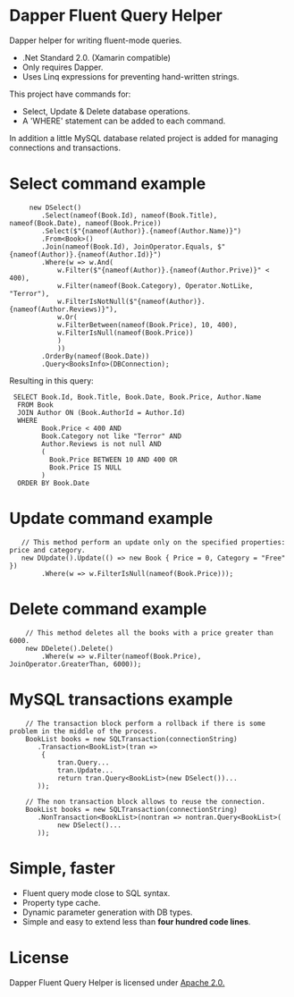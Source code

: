 # Dapper Fluent Query Helper
Dapper helper for writing fluent-mode queries.

 - .Net Standard 2.0. (Xamarin compatible)
 - Only requires Dapper.
 - Uses Linq expressions for preventing hand-written strings.

 This project have commands for:
 - Select, Update & Delete database operations.
 - A 'WHERE' statement can be added to each command.

 In addition a little MySQL database related project is added for managing connections and transactions.

# Select command example 
```
     new DSelect()
        .Select(nameof(Book.Id), nameof(Book.Title), nameof(Book.Date), nameof(Book.Price))
        .Select($"{nameof(Author)}.{nameof(Author.Name)}")
        .From<Book>()
        .Join(nameof(Book.Id), JoinOperator.Equals, $"{nameof(Author)}.{nameof(Author.Id)}")
        .Where(w => w.And(
            w.Filter($"{nameof(Author)}.{nameof(Author.Prive)}" < 400),
            w.Filter(nameof(Book.Category), Operator.NotLike, "Terror"),
            w.FilterIsNotNull($"{nameof(Author)}.{nameof(Author.Reviews)}"),
            w.Or(
            w.FilterBetween(nameof(Book.Price), 10, 400),
            w.FilterIsNull(nameof(Book.Price))
            )
            ))
        .OrderBy(nameof(Book.Date))
        .Query<BooksInfo>(DBConnection);    
```

Resulting in this query:
```
 SELECT Book.Id, Book.Title, Book.Date, Book.Price, Author.Name
  FROM Book
  JOIN Author ON (Book.AuthorId = Author.Id)
  WHERE 
        Book.Price < 400 AND 
        Book.Category not like "Terror" AND 
        Author.Reviews is not null AND
        (
          Book.Price BETWEEN 10 AND 400 OR
          Book.Price IS NULL
        )
  ORDER BY Book.Date
```

# Update command example
```
   // This method perform an update only on the specified properties: price and category.
   new DUpdate().Update(() => new Book { Price = 0, Category = "Free" })
        .Where(w => w.FilterIsNull(nameof(Book.Price)));

```

# Delete command example
```
    // This method deletes all the books with a price greater than 6000.
    new DDelete().Delete()
        .Where(w => w.Filter(nameof(Book.Price), JoinOperator.GreaterThan, 6000));

```

# MySQL transactions example
```
    // The transaction block perform a rollback if there is some problem in the middle of the process.
    BookList books = new SQLTransaction(connectionString)
       .Transaction<BookList>(tran => 
        {
            tran.Query...
            tran.Update...
            return tran.Query<BookList>(new DSelect())...
       ));

    // The non transaction block allows to reuse the connection.
    BookList books = new SQLTransaction(connectionString)
       .NonTransaction<BookList>(nontran => nontran.Query<BookList>(
            new DSelect()...
       ));
```

# Simple, faster

- Fluent query mode close to SQL syntax.
- Property type cache.
- Dynamic parameter generation with DB types.
- Simple and easy to extend less than **four hundred code lines**.

# License

Dapper Fluent Query Helper is licensed under [Apache 2.0.](https://github.com/jiman14/DapperFluentQueryHelper/blob/main/LICENSE "Apache 2.0 License")
